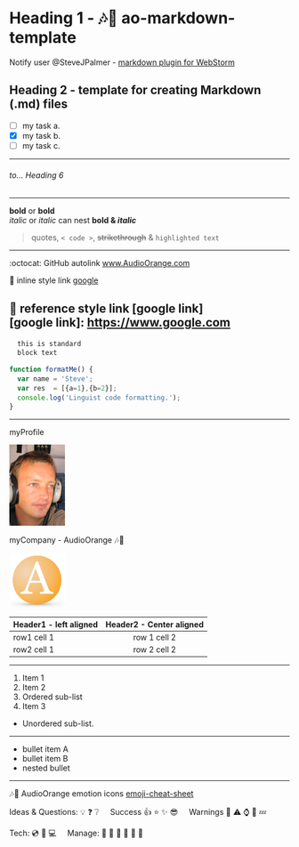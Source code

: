 
# Heading 1 - :notes::tangerine: ao-markdown-template
Notify user @SteveJPalmer - [markdown plugin for WebStorm](http://github.com/nicoulaj/idea-markdown)

## 	  Heading 2 - template for creating Markdown (.md) files
- [ ] my task a.
- [x] my task b.
- [ ] my task c.

***
###### 	to... Heading 6
---
**bold**  or   __bold__ 	   
*italic*     or  _italic_
can nest __bold & *italic*__
 > quotes,   `< code >`,  ~~strikethrough~~ & ``` highlighted text ```

---
:octocat: GitHub autolink www.AudioOrange.com

:paperclip: inline style link [google](https://www.google.com)

:orange_book: reference style link [google link]				
[google link]: https://www.google.com
---
```
  this is standard   
  block text      
```
```JAVASCRIPT
function formatMe() {
  var name = 'Steve';
  var res  = [{a=1},{b=2}];
  console.log('Linguist code formatting.');
}
```
---
myProfile

![my profile image](images/Steve-Profile-Thumbnail.png)

myCompany - AudioOrange :notes::tangerine:

![my Company image](images/AO-Logo-withShadow-Thumbnail.png)


Header1 - left aligned | Header2 - Center aligned
:--- | :---:
row1 cell 1 | row 1 cell 2
row2 cell 1 | row 2 cell 2
---
1. Item 1
2. Item 2
  1. Ordered sub-list
3. Item 3
  * Unordered sub-list.

---

- bullet item A
- bullet item B
 - nested bullet

---
:notes::tangerine: AudioOrange emotion icons [emoji-cheat-sheet](emoji-cheat-sheet.com)

Ideas & Questions: :bulb: :question: :grey_question: &nbsp;&nbsp;&nbsp; Success :thumbsup:  :star: :sparkles: :sunglasses: &nbsp;&nbsp;&nbsp; Warnings :bell: :warning: :watch: :no_entry_sign: :zzz:

Tech: :cd: :floppy_disk: :computer: &nbsp;&nbsp;&nbsp; Manage:  :orange_book: :paperclip: :date: :file_folder: :open_file_folder: :speech_balloon:
